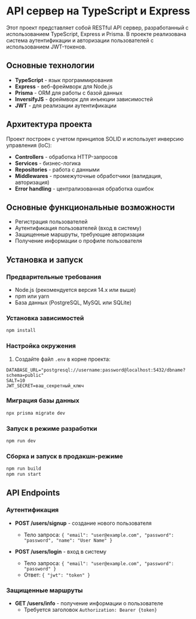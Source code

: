 # API сервер на TypeScript и Express

Этот проект представляет собой RESTful API сервер, разработанный с использованием TypeScript, Express и Prisma. В проекте реализована система аутентификации и авторизации пользователей с использованием JWT-токенов.

## Основные технологии

- **TypeScript** - язык программирования
- **Express** - веб-фреймворк для Node.js
- **Prisma** - ORM для работы с базой данных
- **InversifyJS** - фреймворк для инъекции зависимостей
- **JWT** - для реализации аутентификации

## Архитектура проекта

Проект построен с учетом принципов SOLID и использует инверсию управления (IoC):

- **Controllers** - обработка HTTP-запросов
- **Services** - бизнес-логика
- **Repositories** - работа с данными
- **Middlewares** - промежуточные обработчики (валидация, авторизация)
- **Error handling** - централизованная обработка ошибок

## Основные функциональные возможности

- Регистрация пользователей
- Аутентификация пользователей (вход в систему)
- Защищенные маршруты, требующие авторизации
- Получение информации о профиле пользователя

## Установка и запуск

### Предварительные требования

- Node.js (рекомендуется версия 14.x или выше)
- npm или yarn
- База данных (PostgreSQL, MySQL или SQLite)

### Установка зависимостей

```bash
npm install
```

### Настройка окружения

1. Создайте файл `.env` в корне проекта:

```
DATABASE_URL="postgresql://username:password@localhost:5432/dbname?schema=public"
SALT=10
JWT_SECRET=ваш_секретный_ключ
```

### Миграция базы данных

```bash
npx prisma migrate dev
```

### Запуск в режиме разработки

```bash
npm run dev
```

### Сборка и запуск в продакшн-режиме

```bash
npm run build
npm run start
```

## API Endpoints

### Аутентификация

- **POST /users/signup** - создание нового пользователя
    - Тело запроса: `{ "email": "user@example.com", "password": "password", "name": "User Name" }`

- **POST /users/login** - вход в систему
    - Тело запроса: `{ "email": "user@example.com", "password": "password" }`
    - Ответ: `{ "jwt": "token" }`

### Защищенные маршруты

- **GET /users/info** - получение информации о пользователе
    - Требуется заголовок `Authorization: Bearer {token}`
